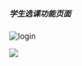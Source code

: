 ##### 学生选课功能页面

![login](https://github.com/zss787913269/img/raw/master/login.png)

![](http://qbjpzkgju.bkt.clouddn.com/login.png?e=1591519325&attname=&token=9W2ERBUQKYpMh6NsafarGYe386amgg1OKaBjWgZu:tq3o0K8VTdzXK3ScTkDtwYQUEd8=)

